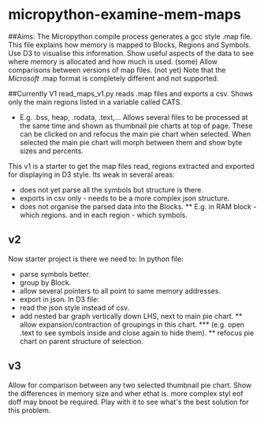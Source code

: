 # micropython-examine-mem-maps
##Aims:
The Micropython compile process generates a gcc style .map file.
This file  explains how memory is mapped to Blocks, Regions and Symbols.
Use D3 to visualise this information.
Show useful aspects of the data to see where memory is allocated and how much is used. (some)
Allow comparisons between versions of map files. (not yet)
Note that the *Microsoft* .map format is completely different and not supported.

##Currently V1
read_maps_v1.py reads .map files and exports a csv.
Shows only the main regions listed in a variable called CATS.
* E.g. .bss, heap, .rodata, .text,...
Allows several files to be processed at the same time and shown as thumbnail pie charts at top of page.
These can be clicked on and refocus the main pie chart when selected.
When selected the main pie chart will morph between them and show byte sizes and percents.

This v1 is a starter to get the map files read, regions extracted and exported for displaying in D3 style.
Its weak in several areas:
* does not yet parse all the symbols but structure is there.
* exports in csv only - needs to be a more complex json structure.
* does not organise the parsed data into the Blocks.
** E.g. in RAM block - which regions. and in each region - which symbols.

## v2
Now starter project is there we need to:
In python file:
* parse symbols better.
* group by Block.
* allow several pointers to all point to same memory addresses.
* export in json.
In D3 file:
* read the json style instead of csv.
* add nested bar graph vertically down LHS, next to main pie chart.
** allow expansion/contraction of groupings in this chart.
*** (e.g. open .text to see symbols inside and close again to hide them).
** refocus pie chart on parent structure of selection.

## v3
Allow for comparison between any two selected thumbnail pie chart.
Show the differences in memory size and wher ethat is. more complex styl eof doff may bnoot be required.
Play with it to see what's the best solution for this problem.

